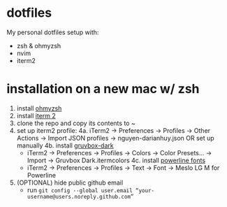 # dotfiles
My personal dotfiles setup with:
- zsh & ohmyzsh
- nvim
- iterm2

# installation on a new mac w/ zsh
1. install [ohmyzsh](https://github.com/ohmyzsh/ohmyzsh#basic-installation)
2. install [iterm 2](https://iterm2.com/downloads.html)
3. clone the repo and copy its contents to ~ 
4. set up iterm2 profile:
   4a. iTerm2 -> Preferences -> Profiles -> Other Actions -> Import JSON profiles -> nguyen-darianhuy.json
   OR set up manually
   4b. install [gruvbox-dark](https://github.com/mbadolato/iTerm2-Color-Schemes/blob/master/schemes/Gruvbox%20Dark.itermcolors)
      - iTerm2 -> Preferences -> Profiles -> Colors -> Color Presets... -> Import -> Gruvbox Dark.itermcolors
   4c. install [powerline fonts](https://github.com/powerline/fonts#quick-installation)
      - iTerm2 -> Preferences -> Profiles -> Text -> Font -> Meslo LG M for Powerline
5. (OPTIONAL) hide public github email
   - run `git config --global user.email “your-username@users.noreply.github.com”`
